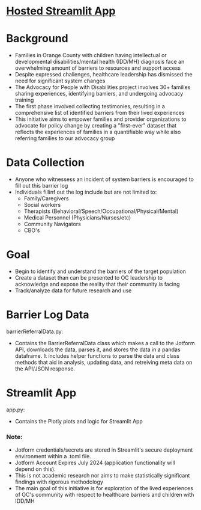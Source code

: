 # [Hosted Streamlit App](https://barrierlogoc.streamlit.app)
# Background
- Families in Orange County with children having intellectual or developmental disabilities/mental health (IDD/MH) diagnosis face an overwhelming amount of barriers to resources and support access
- Despite expressed challenges, healthcare leadership has dismissed the need for significant system changes
- The Advocacy for People with Disabilities project involves 30+ families sharing experiences, identifying barriers, and undergoing advocacy training
- The first phase involved collecting testimonies, resulting in a comprehensive list of identified barriers from their lived experiences
- This initiative aims to empower families and provider organizations to advocate for policy change by creating a "first-ever" dataset that reflects the experiences of families in
a quantifiable way while also referring families to our advocacy group

# Data Collection
- Anyone who witnessess an incident of system barriers is encouraged to fill out this barrier log
- Individuals fillinf out the log include but are not limited to:
  - Family/Caregivers
  - Social workers
  - Therapists (Behavioral/Speech/Occupational/Physical/Mental)
  - Medical Personnel (Physicians/Nurses/etc)
  - Community Navigators
  - CBO's

# Goal
- Begin to identify and understand the barriers of the target population
- Create a dataset than can be presented to OC leadership to acknowledge and expose the reality that their community is facing
- Track/analyze data for future research and use

# Barrier Log Data
barrierReferralData.py:
- Contains the BarrierReferralData class which makes a call to the Jotform API, downloads the data, parses it, and stores the data in a pandas dataframe. It includes helper functions to parse the data and class methods that aid in analysis, updating data, and retreiving meta data on the API/JSON response.

# Streamlit App
app.py: 
- Contains the Plotly plots and logic for Streamlit App

### Note: 
- Jotform credentials/secrets are stored in Streamlit's secure deployment environment within a .toml file.
- Jotform Account Expires July 2024 (application functionality will depend on this).
- This is not academic research nor aims to make statistically significant findings with rigorous methodology
- The main goal of this initiative is for exploration of the lived experiences of OC's community with respect to healthcare barriers and children with IDD/MH 
